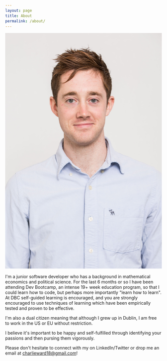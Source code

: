 ```yaml
---
layout: page
title: About
permalink: /about/
---
```


<div class='headshot'>
  <img src="/imgs/charlie_headshot.jpg" alt="headshot">
</div>

I'm a junior software developer who has a background in mathematical economics and political science. For the last 6 months or so I have been attending Dev Bootcamp, an intense 19+ week education program, so that I could learn how to code, but perhaps more importantly "learn how to learn". At DBC self-guided learning is encouraged, and you are strongly encouraged to use techniques of learning which have been empirically tested and proven to be effective.

I'm also a dual citizen meaning that although I grew up in Dublin, I am free to work in the US or EU without restriction.

I believe it's important to be happy and self-fulfilled through identifying your passions and then pursing them vigorously.

Please don't hesitate to connect with my on LinkedIn/Twitter or drop me an email at charlieward18@gmail.com!
